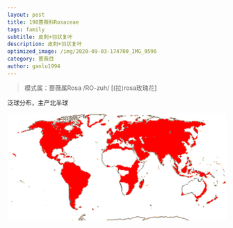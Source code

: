 ```yaml
---
layout: post
title: 190蔷薇科Rosaceae
tags: family  
subtitle: 皮刺+羽状复叶
description: 皮刺+羽状复叶
optimized_image: /img/2020-09-03-174700_IMG_9596
category: 蔷薇目
author: ganlu1994    
---
```


> 模式属：蔷薇属Rosa
> /RO-zuh/
> [(拉)rosa玫瑰花]

泛球分布，主产北半球

![](/img/ROSACEAE.gif)